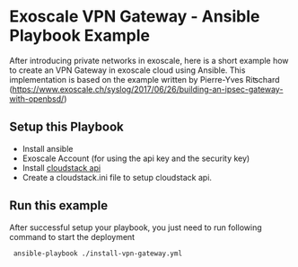 # Exoscale VPN Gateway - Ansible Playbook Example

After introducing private networks in exoscale, here is a short example how to create an VPN Gateway in exoscale cloud using Ansible. This implementation is based on the example written by Pierre-Yves Riʦchard‏ (https://www.exoscale.ch/syslog/2017/06/26/building-an-ipsec-gateway-with-openbsd/)

## Setup this Playbook

* Install ansible
* Exoscale Account (for using the api key and the security key)
* Install [cloudstack api](https://github.com/exoscale/cs)
* Create a cloudstack.ini file to setup cloudstack api.

## Run this example
After successful setup your playbook, you just need to run following command to start the deployment

     ansible-playbook ./install-vpn-gateway.yml
